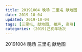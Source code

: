 ```yaml
---
title: 20191004 晚场 三里屯 献地图
date: 2019-10-04
updated: 2019-10-04
tags: [三里屯, 献地图, 相声, 高峰]
categories: (2019)己亥年场次
---
```

20191004 晚场 三里屯 献地图

